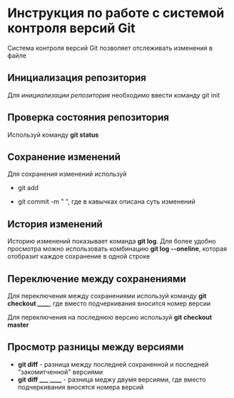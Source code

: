 # Инструкция по работе с системой контроля версий Git

Система контроля версий Git позволяет отслеживать изменения в файле

## Инициализация репозитория

Для *инициализации репозитория* необходимо ввести команду git init

## Проверка состояния репозитория

Используй команду **git status**

## Сохранение изменений

Для сохранения изменений используй

* git add

* git commit -m "  ", где в кавычках описана суть изменений

## История изменений

Историю изменений показывает команда **git log**. Для более удобно просмотра можно использовать комбинацию **git log --oneline**, которая отобразит каждое сохранение в одной строке

## Переключение между сохранениями

Для переключения между сохранениями используй команду **git checkout ____**, где вместо подчеркивания вносится номер версии

Для переключения на последнюю версию используй **git checkout master**

## Просмотр разницы между версиями

* **git diff** - разница между последней сохраненной и последней "закомитченной" версиями
* **git diff ___ ____** - разница меджу двумя версиями, где вместо подчеркивания вносятся номера версий